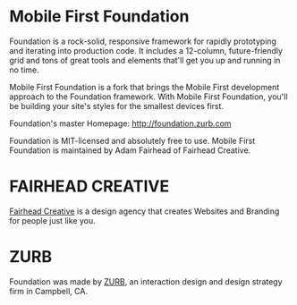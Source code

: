 Mobile First Foundation
=====================

Foundation is a rock-solid, responsive framework for rapidly prototyping and iterating into production code. It includes a 12-column, future-friendly grid and tons of great tools and elements that'll get you up and running in no time.

Mobile First Foundation is a fork that brings the Mobile First development approach to the Foundation framework. With Mobile First Foundation, you'll be building your site's styles for the smallest devices first.

Foundation's master Homepage:      http://foundation.zurb.com

Foundation is MIT-licensed and absolutely free to use. Mobile First Foundation is maintained by Adam Fairhead of Fairhead Creative.

FAIRHEAD CREATIVE
=================

[Fairhead Creative](http://fairheadcreative.com) is a design agency that creates Websites and Branding for people just like you.

ZURB
====

Foundation was made by [ZURB](http://www.zurb.com), an interaction design and design strategy firm in Campbell, CA.